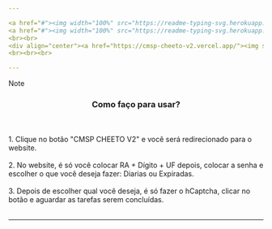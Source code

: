 ```yaml
---

<a href="#"><img width="100%" src="https://readme-typing-svg.herokuapp.com?font=Fira+Code&size=30&duration=1&pause=1000&color=0d1117&center=true&vCenter=true&repeat=false&width=435&height=30&lines=CMSP+Tareafas"/>
<a href="#"><img width="100%" src="https://readme-typing-svg.herokuapp.com?font=Fira+Code&size=30&duration=1&pause=1000&color=FFFFFF&center=true&vCenter=true&repeat=false&width=435&height=30&lines=CMSP+Tareafas"/>
<br><br>
<div align="center"><a href="https://cmsp-cheeto-v2.vercel.app/"><img src="https://i.imgur.com/yJWiGOn.png"></a></div>
<br><br><br>

---
```


> [!NOTE]  
> <h3 align="center">Como faço para usar?</h3><br><br>1. Clique no botão "CMSP CHEETO V2" e você será redirecionado para o website.<br><br>2. No website, é só você colocar RA + Dígito + UF depois, colocar a senha e escolher o que você deseja fazer: Diarias ou Expiradas.<br><br>3. Depois de escolher qual você deseja, é só fazer o hCaptcha, clicar no botão e aguardar as tarefas serem concluídas.<br><br> 

---
